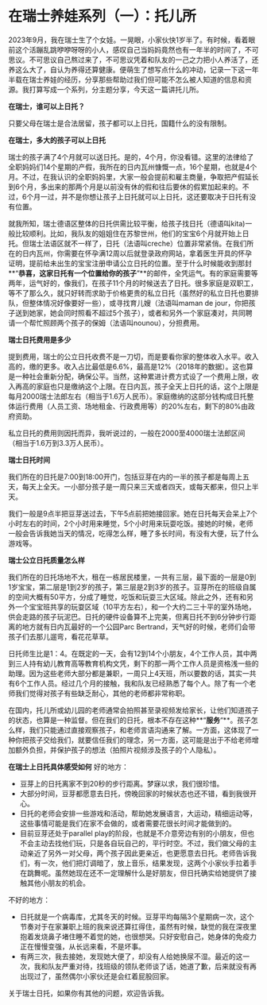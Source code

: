 # 在瑞士养娃系列（一）：托儿所

2023年9月，我在瑞士生了个女娃。一晃眼，小家伙快1岁半了。有时候，看着眼前这个活蹦乱跳咿咿呀呀的小人，感叹自己当妈妈竟然也有一年半的时间了，不可思议。不可思议自己熬过来了，不可思议凭着和队友的一己之力把小人养活了，还养这么大了，自认为养得还算健康。便萌生了想写点什么的冲动，记录一下这一年半载在瑞士养娃的经历，分享那些帮助过我们但可能不怎么被人知道的信息和资源。我打算写成一个系列，分主题分享，今天这一篇讲托儿所。

**在瑞士，谁可以上日托？**

只要父母在瑞士是合法居留，孩子都可以上日托，国籍什么的没有限制。

**在瑞士，多大的孩子可以上日托**

瑞士的孩子满了4个月就可以送日托。是的，4个月，你没看错。这里的法律给了全职妈妈们14个星期的产假，我所在的日内瓦州慷慨一点，16个星期，也就是4个月。不过，在我认识的全职妈妈里，大家一般会提前和雇主商量，争取把产假延长到6个月，多出来的那两个月是以前没有休的假和往后要休的假累加起来的。不过，6个月一过，并不是你想让孩子上日托就可以上日托，这还要取决于日托有没有位置。

就我所知，瑞士德语区整体的日托供需比较平衡，给孩子找日托（德语叫kita)一般比较顺利。比如，我队友的姐姐住在苏黎世州，他们的宝宝6个月就开始上日托。但瑞士法语区就不一样了，日托（法语叫creche）位置非常紧俏。在我们所在的日内瓦州，你需要在怀孕满12周以后就登录政府网站，拿着医生开具的怀孕证明，提前给未出生的宝宝注册申请公立日托的位置。至于什么时候能收到那封**“**恭喜，这家日托有一个位置给你的孩子**”**的邮件，全凭运气。有的家庭需要等两年，运气好的，像我们，在孩子11个月的时候送去了日托。很多家庭是双职工，等不了那么久，就只好转而求助于价格更贵的私立日托（虽然好的私立日托也要排队，但整体情况好像要好一些），或寻找育儿嫂（法语叫maman de jour，你把孩子送到她家，她会同时照看不超过5个孩子），或者和另外一个家庭凑对，共同聘请一个帮忙照顾两个孩子的保姆（法语叫nounou），分担费用。

**瑞士日托费用是多少**

提到费用，瑞士的公立日托收费不是一刀切，而是要看你家的整体收入水平。收入高的，缴的更多。收入占比最低是6.6%，最高是12%（2018年的数据）。这也算是一种社会重新分配，确保公平。当然，这种累进计费方式设了一个费用上限，收入再高的家庭也只是缴纳这个上限。在日内瓦，孩子全天上日托的话，这个上限是每月2000瑞士法郎左右（相当于1.6万人民币）。家庭缴纳的这部分钱构成日托整体运行费用（人员工资、场地租金、行政费用等）的20%左右，剩下的80%由政府资助。

私立日托的费用则因托而异，我听说过的，一般在2000至4000瑞士法郎区间（相当于1.6万到3.3万人民币）。

**瑞士日托时间**

 我们所在的日托是7:00到18:00开门，包括豆芽在内的一半的孩子都是每周上五天，每天上全天。一小部分孩子是一周只来三天或者四天，或每天都来，但只上半天。

我们一般是9点半把豆芽送过去，下午5点前把她接回家。她在日托每天会呆上7个小时左右的时间，2个小时用来睡觉，5个小时用来玩耍吃饭。接她的时候，老师一般会告诉我她当天的情况，吃得怎么样，睡了多长时间，有没有大便，玩了什么游戏等。

**瑞士公立日托质量怎么样**

我们所在的日托场地不大，租在一栋居民楼里，一共有三层，最下面的一层是0到1岁宝宝，第二层是1到2岁的孩子，第三层是2到3岁的孩子。豆芽所在的班级自属的空间大概有50平方，分成了睡觉，吃饭和玩耍三大区域。除此之外，还有和另外一个宝宝班共享的玩耍区域（10平方左右），和一个大约二三十平的室外场地，供会走路的孩子玩泥巴。日托的硬件设备算不上完美，但离日托不到6分钟步行距离的地方就有日内瓦最好的一个公园Parc Bertrand，天气好的时候，老师们会带孩子们去那儿遛弯，看花花草草。

日托师生比是1：4。在既定的一天，会有12到14个小朋友，4个工作人员，其中两到三人持有幼儿教育高等教育机构文凭，剩下的那一两个工作人员是资格浅一些的助理。因为这些老师大部分都是兼职，一周只上4天班，所以要数的话，其实一共有6个工作人员。经过几个月的接触，我和队友已经熟悉了每个人。除了有一个老师我们觉得对孩子有些缺乏耐心，其他的老师都非常称职。

在国内，托儿所或幼儿园的老师通常会拍照甚至录视频发给家长，让他们知道孩子的状态，也算是一种监督。但在我们的日托，根本不存在这种**“**服务**“**。孩子怎么样，我们只能通过直接观察孩子，和老师言语沟通来了解。一方面，这体现了一种你把孩子交给我们，就要信任我们的理念，另一方面，这可能是出于不给老师增加额外负担，并保护孩子的想法（拍照片视频涉及孩子的个人隐私）。

**在瑞士上日托具体感受如何**
好的地方：

- 豆芽上的日托离家不到20秒的步行距离。梦寐以求，我们很珍惜。
- 大部分时间，豆芽都愿意去日托，傍晚回家的时候状态也还不错，看到我很开心。
- 日托的老师会安排一些游戏和活动，帮助她发展语言，大运动，精细运动等，这些事情可能是我们在家不会做的，或者需要花很长时间才能做到的。
- 目前豆芽还处于parallel play的阶段，也就是不介意旁边有别的小朋友，但也不会主动去找他们玩，只是各自玩自己的，平行时空。不过，我们做父母的主动亲近了另外一对父母，两个孩子因此更亲近，也更愿意去日托。老师告诉我们，有一次，他们把灯调暗了，放上音乐，结果发现，这两个小家伙手拉着手在跳舞呢。虽然她现在还不一定理解什么是好朋友，但日托确实给她提供了接触其他小朋友的机会。

不好的地方：

- 日托就是一个病毒库，尤其冬天的时候。豆芽平均每隔3个星期病一次，这个节奏对于在家兼职上班的我来说还算扛得住，虽然有时候，缺觉的我在深夜里抱着发烧鼻子堵住睡不着觉的她，也很想哭。只好安慰自己，她身体的免疫力正在慢慢变强，从长远来看，不是坏事。
- 有两三次，我去接她，发现她大便了，却没有人给她换尿不湿。最近的这一次，我和队友严重对待，找班级的领队老师谈了话，她道了歉，后来就没有再出现过了，虽然偶尔小家伙还是会红着屁股回家。

关于瑞士日托，如果你有其他的问题，欢迎告诉我。